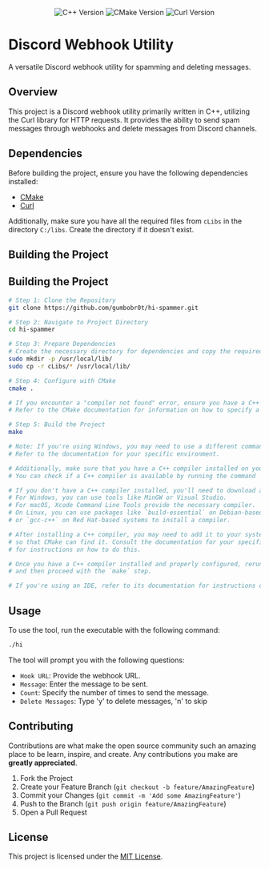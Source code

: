 <p align="center">
  <img src="https://img.shields.io/badge/C++-17-blue.svg" alt="C++ Version">
  <img src="https://img.shields.io/badge/CMake-3.20-blueviolet.svg" alt="CMake Version">
  <img src="https://img.shields.io/badge/Curl-7.77-green.svg" alt="Curl Version">
</p>

# Discord Webhook Utility

A versatile Discord webhook utility for spamming and deleting messages.

## Overview

This project is a Discord webhook utility primarily written in C++, utilizing the Curl library for HTTP requests. It provides the ability to send spam messages through webhooks and delete messages from Discord channels.

## Dependencies

Before building the project, ensure you have the following dependencies installed:

- [CMake](https://cmake.org/download/)
- [Curl](https://curl.se/download.html)

Additionally, make sure you have all the required files from `cLibs` in the directory `C:/libs`. Create the directory if it doesn't exist.

## Building the Project

## Building the Project

```bash
# Step 1: Clone the Repository
git clone https://github.com/gumbobr0t/hi-spammer.git

# Step 2: Navigate to Project Directory
cd hi-spammer

# Step 3: Prepare Dependencies
# Create the necessary directory for dependencies and copy the required files:
sudo mkdir -p /usr/local/lib/
sudo cp -r cLibs/* /usr/local/lib/

# Step 4: Configure with CMake
cmake .

# If you encounter a "compiler not found" error, ensure you have a C++ compiler installed.
# Refer to the CMake documentation for information on how to specify a compiler.

# Step 5: Build the Project
make

# Note: If you're using Windows, you may need to use a different command or IDE to build the project.
# Refer to the documentation for your specific environment.

# Additionally, make sure that you have a C++ compiler installed on your system.
# You can check if a C++ compiler is available by running the command `g++ --version`.

# If you don't have a C++ compiler installed, you'll need to download and install one.
# For Windows, you can use tools like MinGW or Visual Studio.
# For macOS, Xcode Command Line Tools provide the necessary compiler.
# On Linux, you can use packages like `build-essential` on Debian-based systems
# or `gcc-c++` on Red Hat-based systems to install a compiler.

# After installing a C++ compiler, you may need to add it to your system's PATH environment variable
# so that CMake can find it. Consult the documentation for your specific compiler and operating system
# for instructions on how to do this.

# Once you have a C++ compiler installed and properly configured, rerun the `cmake .` command
# and then proceed with the `make` step.

# If you're using an IDE, refer to its documentation for instructions on how to configure the compiler for your project.
```

## Usage

To use the tool, run the executable with the following command:

```bash
./hi
```

The tool will prompt you with the following questions:

- `Hook URL`: Provide the webhook URL.
- `Message`: Enter the message to be sent.
- `Count`: Specify the number of times to send the message.
- `Delete Messages`: Type 'y' to delete messages, 'n' to skip

## Contributing

Contributions are what make the open source community such an amazing place to be learn, inspire, and create. Any contributions you make are **greatly appreciated**.

1. Fork the Project
2. Create your Feature Branch (`git checkout -b feature/AmazingFeature`)
3. Commit your Changes (`git commit -m 'Add some AmazingFeature'`)
4. Push to the Branch (`git push origin feature/AmazingFeature`)
5. Open a Pull Request

## License

This project is licensed under the [MIT License](https://opensource.org/license/mit/).
